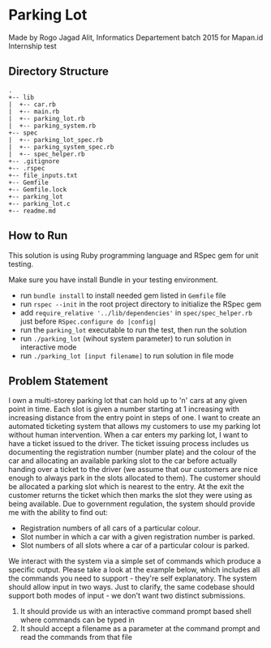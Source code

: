 # Parking Lot
Made by Rogo Jagad Alit, Informatics Departement batch 2015 for Mapan.id Internship test

## Directory Structure
```
.
+-- lib
|  +-- car.rb
|  +-- main.rb
|  +-- parking_lot.rb
|  +-- parking_system.rb
+-- spec
|  +-- parking_lot_spec.rb
|  +-- parking_system_spec.rb
|  +-- spec_helper.rb
+-- .gitignore
+-- .rspec
+-- file_inputs.txt
+-- Gemfile
+-- Gemfile.lock
+-- parking_lot
+-- parking_lot.c
+-- readme.md
```

## How to Run
This solution is using Ruby programming language and RSpec gem for unit testing.


Make sure you have install Bundle in your testing environment.

* run `bundle install` to install needed gem listed in `Gemfile` file
* run `rspec --init` in the root project directory to initialize the RSpec gem
* add `require_relative '../lib/dependencies'` in `spec/spec_helper.rb` just before `RSpec.configure do |config|`
* run the `parking_lot` executable to run the test, then run the solution
* run `./parking_lot` (wihout system parameter) to run solution in interactive mode
* run `./parking_lot [input filename]` to run solution in file mode


## Problem Statement
I own a multi-storey parking lot that can hold up to 'n' cars at any given point in time.
Each slot is given a number starting at 1 increasing with increasing distance from the
entry point in steps of one. I want to create an automated ticketing system that allows
my customers to use my parking lot without human intervention.
When a car enters my parking lot, I want to have a ticket issued to the driver. The ticket
issuing process includes us documenting the registration number (number plate) and
the colour of the car and allocating an available parking slot to the car before actually
handing over a ticket to the driver (we assume that our customers are nice enough to
always park in the slots allocated to them). The customer should be allocated a parking
slot which is nearest to the entry. At the exit the customer returns the ticket which then
marks the slot they were using as being available.
Due to government regulation, the system should provide me with the ability to find out:
* Registration numbers of all cars of a particular colour.
* Slot number in which a car with a given registration number is parked.
* Slot numbers of all slots where a car of a particular colour is parked.

We interact with the system via a simple set of commands which produce a specific
output. Please take a look at the example below, which includes all the commands you
need to support - they're self explanatory. The system should allow input in two ways.
Just to clarify, the same codebase should support both modes of input - we don't want
two distinct submissions.
1) It should provide us with an interactive command prompt based shell where
commands can be typed in
2) It should accept a filename as a parameter at the command prompt and read the
commands from that file
